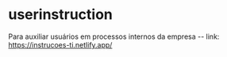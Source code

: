 # userinstruction
Para auxiliar usuários em processos internos da empresa
-- link: https://instrucoes-ti.netlify.app/
